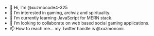 - 👋 Hi, I’m @xuzmocode4-325
- 👀 I’m interested in gaming, archviz and spirituality.
- 🌱 I’m currently learning JavaScript for MERN stack.
- 💞️ I’m looking to collaborate on web based social gaming applications.
- 📫 How to reach me... my Twitter handle is @xuzmonomi.

<!---
xuzmocode4-325/xuzmocode4-325 is a ✨ special ✨ repository because its `README.md` (this file) appears on your GitHub profile.
You can click the Preview link to take a look at your changes.
--->
